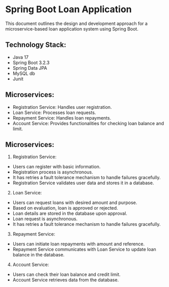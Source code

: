# Spring Boot Loan Application
This document outlines the design and development approach for a microservice-based loan application system using Spring Boot.

## Technology Stack:
- Java 17
- Spring Boot 3.2.3
- Spring Data JPA
- MySQL db
- Junit

## Microservices:
- Registration Service: Handles user registration.
- Loan Service: Processes loan requests.
- Repayment Service: Handles loan repayments.
- Account Service: Provides functionalities for checking loan balance and limit.

## Microservices:
1.	Registration Service:
   - Users can register with basic information.
   - Registration process is asynchronous.
   - It has retries a fault tolerance mechanism to handle failures gracefully.
   - Registration Service validates user data and stores it in a database.

2.	Loan Service:
   - Users can request loans with desired amount and purpose.
   - Based on evaluation, loan is approved or rejected.
   - Loan details are stored in the database upon approval.
   - Loan request is asynchronous.
   - It has retries a fault tolerance mechanism to handle failures gracefully.

3.	Repayment Service:
   - Users can initiate loan repayments with amount and reference.
   - Repayment Service communicates with Loan Service to update loan balance in the database.

4.	Account Service:
   - Users can check their loan balance and credit limit.
   - Account Service retrieves data from the database.
